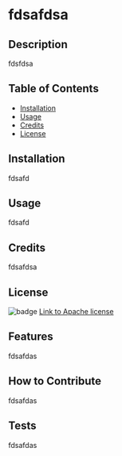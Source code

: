 
    
# fdsafdsa

## Description
fdsfdsa

## Table of Contents

- [Installation](#installation)
- [Usage](#usage)
- [Credits](#credits)
- [License](#license)

## Installation

fdsafd

## Usage

fdsafd

## Credits

fdsafdsa

## License

![badge](https://img.shields.io/badge/license-Apache-lightblue)
[Link to Apache license](https://www.apache.org/licenses/LICENSE-2.0)

## Features

fdsafdas

## How to Contribute

fdsafdas

## Tests

fdsafdas
